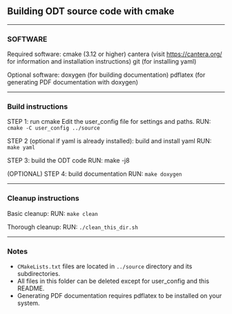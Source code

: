 ## Building ODT source code with cmake

------------------------------------------------------------------
### SOFTWARE 

Required software:
    cmake (3.12 or higher)
    cantera (visit https://cantera.org/ for information and installation instructions)
    git (for installing yaml)

Optional software:
    doxygen (for building documentation)
    pdflatex (for generating PDF documentation with doxygen)

------------------------------------------------------------------
### Build instructions 

STEP 1: run cmake
    Edit the user_config file for settings and paths.
    RUN: `cmake -C user_config ../source`

STEP 2 (optional if yaml is already installed): build and install yaml
    RUN: `make yaml`

STEP 3: build the ODT code
    RUN: make -j8

(OPTIONAL) STEP 4:  build documentation
    RUN: `make doxygen`
    
------------------------------------------------------------------

### Cleanup instructions 

Basic cleanup:
    RUN: `make clean`

Thorough cleanup:
    RUN: `./clean_this_dir.sh`

------------------------------------------------------------------

### Notes

- `CMakeLists.txt` files are located in `../source` directory and its subdirectories.
- All files in this folder can be deleted except for user_config and this README.
- Generating PDF documentation requires pdflatex to be installed on your system. 

